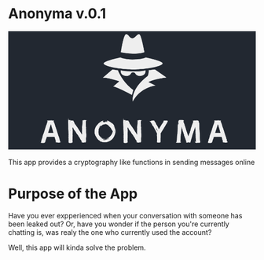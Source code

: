 #   Anonyma v.0.1

![Anonyma-Logo](https://github.com/joricxxx/AnonymaProject/blob/master/AnonymaWindowsFormApp/Resources/anonyma-logo.png)

This app provides a cryptography like functions in sending messages online 
# Purpose of the App
 Have you ever expperienced when your conversation with someone has been leaked out? Or, have you wonder if the person you're currently chatting is, was realy the one who currently used the account?
 
 Well, this app will kinda solve the problem.
